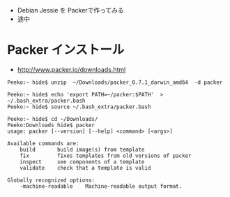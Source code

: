 - Debian Jessie を Packerで作ってみる
- 途中

# Packer インストール

- http://www.packer.io/downloads.html

~~~
Peeko:~ hide$ unzip  ~/Downloads/packer_0.7.1_darwin_amd64  -d packer
~~~

~~~
Peeko:~ hide$ echo 'export PATH=~/packer:$PATH'  > ~/.bash_extra/packer.bash
Peeko:~ hide$ source ~/.bash_extra/packer.bash 

~~~

~~~
Peeko:~ hide$ cd ~/Downloads/
Peeko:Downloads hide$ packer
usage: packer [--version] [--help] <command> [<args>]

Available commands are:
    build       build image(s) from template
    fix         fixes templates from old versions of packer
    inspect     see components of a template
    validate    check that a template is valid

Globally recognized options:
    -machine-readable    Machine-readable output format.
~~~
